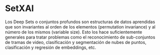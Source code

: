 # SetXAI
Los Deep Sets o conjuntos profundos son estructuras de datos aprendidas que son invariantes al orden de los elementos (permutation invariance) y al número de los mismos (variable size). Esto los hace suficientemente generales para tratar problemas como el reconocimiento de sub-conjuntos de tramas de video, clasificación y segmentación de nubes de puntos, clasificación y regresión de embeddings, etc.
